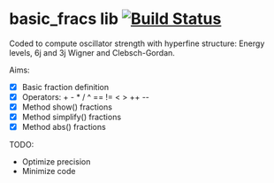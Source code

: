 # **basic_fracs** lib [![Build Status](https://cloud.drone.io/api/badges/a-lemonnier/basic_fracs/status.svg)](https://cloud.drone.io/a-lemonnier/basic_fracs)

Coded to compute oscillator strength with hyperfine structure: Energy levels, 6j and 3j Wigner and Clebsch-Gordan.

Aims:
- [x] Basic fraction definition
- [x] Operators: + - * / ^ == != < > ++ --
- [x] Method show() fractions
- [x] Method simplify() fractions
- [x] Method abs() fractions

TODO:

* Optimize precision
* Minimize code
